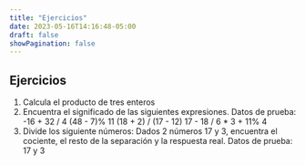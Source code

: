```yaml
---
title: "Ejercicios"
date: 2023-05-16T14:16:48-05:00
draft: false
showPagination: false
---
```


## Ejercicios

<ol>
    <li>Calcula el producto de tres enteros</li>
    <li>
        Encuentra el significado de las siguientes expresiones.
        Datos de prueba: 
        -16 + 32 / 4
        (48 - 7)% 11
        (18 + 2) / (17 - 12)
        17 - 18 / 6 * 3 + 11% 4
    </li>
    <li>
        Divide los siguiente números:
        Dados 2 números 17 y 3, encuentra el cociente, el resto de la separación y la respuesta real.
        Datos de prueba: 17 y 3
    </li>
</ol>